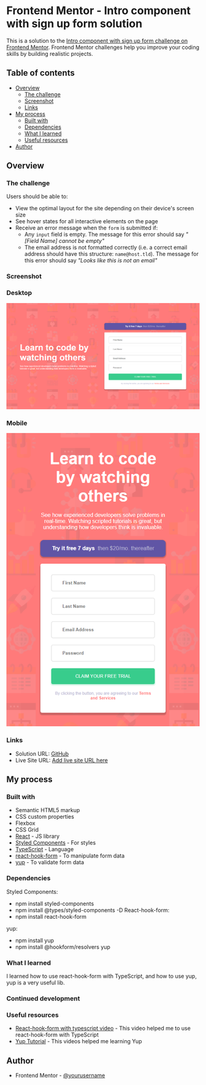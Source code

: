 # Frontend Mentor - Intro component with sign up form solution

This is a solution to the [Intro component with sign up form challenge on Frontend Mentor](https://www.frontendmentor.io/challenges/intro-component-with-signup-form-5cf91bd49edda32581d28fd1). Frontend Mentor challenges help you improve your coding skills by building realistic projects. 

## Table of contents

- [Overview](#overview)
  - [The challenge](#the-challenge)
  - [Screenshot](#screenshot)
  - [Links](#links)
- [My process](#my-process)
  - [Built with](#built-with)
  - [Dependencies](#dependencies)
  - [What I learned](#what-i-learned)
  - [Useful resources](#useful-resources)
- [Author](#author)


## Overview

### The challenge

Users should be able to:

- View the optimal layout for the site depending on their device's screen size
- See hover states for all interactive elements on the page
- Receive an error message when the `form` is submitted if:
  - Any `input` field is empty. The message for this error should say *"[Field Name] cannot be empty"*
  - The email address is not formatted correctly (i.e. a correct email address should have this structure: `name@host.tld`). The message for this error should say *"Looks like this is not an email"*

### Screenshot

### Desktop
<img src='src/screenshots/desktop.png'>

### Mobile
<img src='src/screenshots/mobile.png'>

### Links

- Solution URL: [GitHub](https://github.com/Danielhu3/intro-component-ts)
- Live Site URL: [Add live site URL here](https://your-live-site-url.com)

## My process

### Built with

- Semantic HTML5 markup
- CSS custom properties
- Flexbox
- CSS Grid
- [React](https://reactjs.org/) - JS library
- [Styled Components](https://styled-components.com/) - For styles
- [TypeScript](https://www.typescriptlang.org/) - Language
- [react-hook-form](https://react-hook-form.com/) - To manipulate form data
- [yup](https://www.npmjs.com/package/yup) - To validate form data

### Dependencies

Styled Components:
  - npm install styled-components
  - npm install @types/styled-components -D
React-hook-form:
  - npm install react-hook-form

yup:
  - npm install yup
  - npm install @hookform/resolvers yup

### What I learned

I learned how to use react-hook-form with TypeScript, and how to use yup, yup is a very useful lib.

### Continued development


### Useful resources

- [React-hook-form with typescript video](https://www.youtube.com/watch?v=QEdm3EVrhY0&list=PL8YNlUoOZkkaAQmEGrom_INJeKmBctzZr&index=10&t=1154s&ab_channel=Huriel) - This video helped me to use react-hook-form with TypeScript
- [Yup Tutorial](https://www.youtube.com/watch?v=zLw18ESovBw&t=1059s&ab_channel=Huriel) - This videos helped me learning Yup



## Author
- Frontend Mentor - [@yourusername](https://www.frontendmentor.io/profile/Danielhu3)

